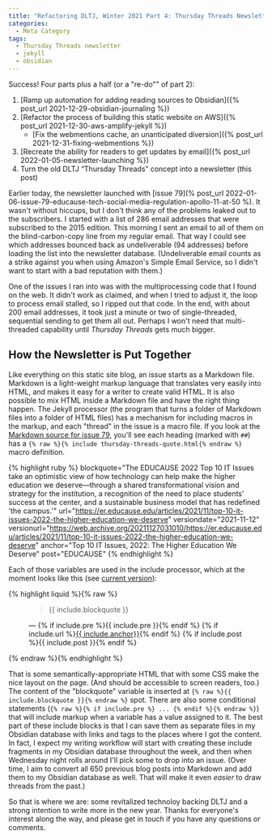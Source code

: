 ```yaml
---
title: "Refactoring DLTJ, Winter 2021 Part 4: Thursday Threads Newsletter Launches"
categories:
  - Meta Category
tags:
  - Thursday Threads newsletter
  - jekyll
  - obsidian
---
```

Success! 
Four parts plus a half (or a "re-do"" of part 2):

1. [Ramp up automation for adding reading sources to Obsidian]({% post_url 2021-12-29-obsidian-journaling %})
2. [Refactor the process of building this static website on AWS]({% post_url  2021-12-30-aws-amplify-jekyll %})
	* [Fix the webmentions cache, an unanticipated diversion]({% post_url 2021-12-31-fixing-webmentions %})
3. [Recreate the ability for readers to get updates by email]({% post_url 2022-01-05-newsletter-launching %})
4. Turn the old DLTJ “Thursday Threads” concept into a newsletter (this post)

Earlier today, the newsletter launched with [issue 79](% post_url 2022-01-06-issue-79-educause-tech-social-media-regulation-apollo-11-at-50 %). 
It wasn't without hiccups, but I don't think any of the problems leaked out to the subscribers. 
I started with a list of 286 email addresses that were subscribed to the 2015 edition. 
This morning I sent an email to all of them on the blind-carbon-copy line from my regular email. 
That way I could see which addresses bounced back as undeliverable (94 addresses) before loading the list into the newsletter database. 
(Undeliverable email counts as a strike against you when using Amazon's Simple Email Service, so I didn't want to start with a bad reputation with them.)

One of the issues I ran into was with the multiprocessing code that I found on the web. 
It didn't work as claimed, and when I tried to adjust it, the loop to process email stalled, so I ripped out that code. 
In the end, with about 200 email addresses, it took just a minute or two of single-threaded, sequential sending to get them all out. 
Perhaps I won't need that multi-threaded capability until _Thursday Threads_ gets much bigger.

## How the Newsletter is Put Together

Like everything on this static site blog, an issue starts as a Markdown file. 
Markdown is a light-weight markup language that translates very easily into HTML, and makes it easy for a writer to create valid HTML. 
It is also possible to mix HTML inside a Markdown file and have the right thing happen. 
The Jekyll processor (the program that turns a folder of Markdown files into a folder of HTML files) has a mechanism for including macros in the markup, and each "thread" in the issue is a macro file. 
If you look at the [Markdown source for issue 79](https://raw.githubusercontent.com/dltj/dltj-blog/master/_posts/2022-01-06-issue-79-educause-tech-social-media-regulation-apollo-11-at-50.markdown), you'll see each heading (marked with `##`) has a `{% raw %}{% include thursday-threads-quote.html{% endraw %}` macro definition.

{% highlight ruby %}
blockquote="The EDUCAUSE 2022 Top 10 IT Issues take an optimistic view of how technology can help make the higher education we deserve—through a shared transformational vision and strategy for the institution, a recognition of the need to place students’ success at the center, and a sustainable business model that has redefined 'the campus.'" 
url="https://er.educause.edu/articles/2021/11/top-10-it-issues-2022-the-higher-education-we-deserve" 
versiondate="2021-11-12"
versionurl="https://web.archive.org/20211127031010/https://er.educause.edu/articles/2021/11/top-10-it-issues-2022-the-higher-education-we-deserve"
anchor="Top 10 IT Issues, 2022: The Higher Education We Deserve" 
post="EDUCAUSE"
{% endhighlight %}

Each of those variables are used in the include processor, which at the moment looks like this (see [current version](https://github.com/dltj/dltj-blog/blob/master/_includes/thursday-threads-quote.html)):

{% highlight liquid %}{% raw %}
<figure class="quote thursdaythread">
  <blockquote>
{{ include.blockquote }}
  </blockquote>
  <figcaption>&mdash;
{% if include.pre %}{{ include.pre }}{% endif %}
{% if include.url %}<a href="{{ include.url }}"{% if include.versionurl %} data-versionurl="{{ include.versionurl }}"{% endif%}{% if include.versiondate %} data-versiondate="{{ include.versiondate }}"{% endif %}{% if include.title %} title="{{ include.title }}"{% endif %}>{{ include.anchor}}</a>{% endif %}
{% if include.post %}{{ include.post }}{% endif %}
  </figcaption>
</figure>
{% endraw %}{% endhighlight %}

That is some semantically-appropriate HTML that with some CSS make the nice layout on the page. 
(And should be accessible to screen readers, too.) 
The content of the "blockquote" variable is inserted at `{% raw %}{{ include.blockquote }}{% endraw %}` spot. 
There are also some conditional statements (`{% raw %}{% if include.pre %} ... {% endif %}{% endraw %}`) that will include markup when a variable has a value assigned to it. 
The best part of these include blocks is that I can save them as separate files in my Obsidian database with links and tags to the places where I got the content. 
In fact, I expect my writing workflow will start with creating these include fragments in my Obsidian database throughout the week, and then when Wednesday night rolls around I'll pick some to drop into an issue. 
(Over time, I aim to convert all 650 previous blog posts into Markdown and add them to my Obsidian database as well.  That will make it even _easier_ to draw threads from the past.) 

So that is where we are: some revitalized technoloy backing DLTJ and a strong intention to write more in the new year. 
Thanks for everyone's interest along the way, and please get in touch if you have any questions or comments.